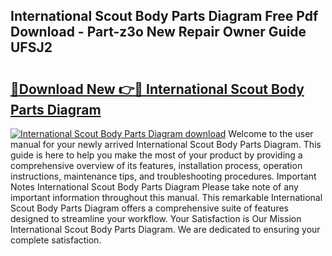 ## International Scout Body Parts Diagram Free Pdf Download - Part-z3o New Repair Owner Guide UFSJ2

# <h2><a href="http://dfu6wb.blite.top/?on=International+Scout+Body+Parts+Diagram">🔗Download New 👉🔴 International Scout Body Parts Diagram</a></h2>

[![International Scout Body Parts Diagram download](https://i.imgur.com/lujVjoI.png)](http://dfu6wb.blite.top/?on=International+Scout+Body+Parts+Diagram)
Welcome to the user manual for your newly arrived International Scout Body Parts Diagram. This guide is here to help you make the most of your product by providing a comprehensive overview of its features, installation process, operation instructions, maintenance tips, and troubleshooting procedures. Important Notes International Scout Body Parts Diagram Please take note of any important information throughout this manual. This remarkable International Scout Body Parts Diagram offers a comprehensive suite of features designed to streamline your workflow. Your Satisfaction is Our Mission International Scout Body Parts Diagram. We are dedicated to ensuring your complete satisfaction.
